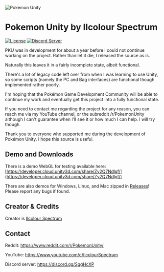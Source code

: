 ![Pokemon Unity](https://i.imgur.com/K9pgeKE.png)

# Pokemon Unity by IIcolour Spectrum

[![License](https://img.shields.io/badge/license-New%20BSD-blue.svg)](https://opensource.org/licenses/BSD-3-Clause) [![
Discord Server](https://img.shields.io/badge/join%20us%20on-discord-7289DA.svg)](https://discord.gg/SggHcXP)

  PKU was in development for about a year before I could
not continue working on the project. Rather than let it
die, I released the source as is.

  Naturally this leaves it in a fairly incomplete state,
albeit functional.

  There's a lot of legacy code left over from when I was
learning to use Unity, so some scripts (namely the PC 
and Bag interfaces) are functional though implemented
rather poorly.

  I'm hoping that the Pokémon Game Development Community
will be able to continue my work and eventually get this
project into a fully functional state.


  If you need to contact me regarding the project for 
any reason, you can reach me via my YouTube channel, or
the subreddit /r/PokemonUnity although I can't guarantee
when I'll see it or how much I can help.
  I will try though.


  Thank you to everyone who supported me during the 
development of Pokémon Unity. 
  I hope this source is useful.

## Demo and Downloads

There is a demo WebGL for testing available here: [https://developer.cloud.unity3d.com/share/Zy2Q7Ndlgf/](https://developer.cloud.unity3d.com/share/Zy2Q7Ndlgf/)

There are also demos for Windows, Linux, and Mac zipped in [Releases](https://github.com/superusercode/PokemonUnity/releases)! Please report any bugs if found.

## Creator & Credits
Creator is [IIcolour Spectrum](https://www.reddit.com/user/IIcolour_Spectrum)

## Contact

Reddit: https://www.reddit.com/r/PokemonUnity/

YouTube: https://www.youtube.com/c/IIcolourSpectrum

Discord server: https://discord.gg/SggHcXP
